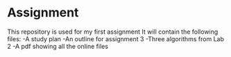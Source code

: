 # Assignment
This repository is used for my first assignment
It will contain the following files:
  -A study plan
  -An outline for assignment 3
  -Three algorithms from Lab 2
  -A pdf showing all the online files
